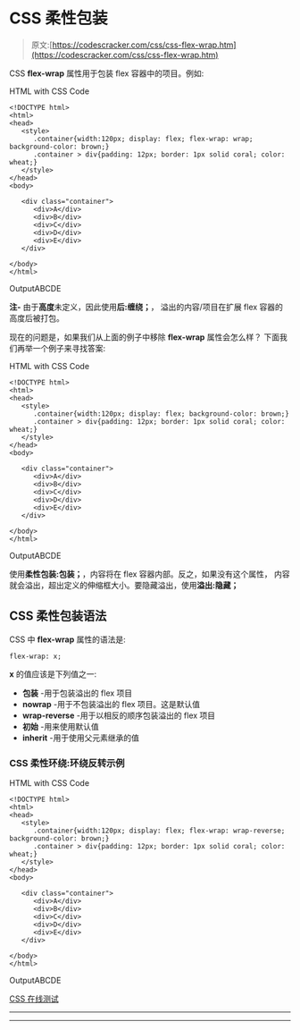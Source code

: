 # CSS 柔性包装

> 原文:[https://codescracker.com/css/css-flex-wrap.htm](https://codescracker.com/css/css-flex-wrap.htm)

CSS **flex-wrap** 属性用于包装 flex 容器中的项目。例如:

HTML with CSS Code

```
<!DOCTYPE html>
<html>
<head>
   <style>
      .container{width:120px; display: flex; flex-wrap: wrap; background-color: brown;}
      .container > div{padding: 12px; border: 1px solid coral; color: wheat;}
   </style>
</head>
<body>

   <div class="container">
      <div>A</div>
      <div>B</div>
      <div>C</div>
      <div>D</div>
      <div>E</div>
   </div>

</body>
</html>
```

OutputABCDE

**注-** 由于**高度**未定义，因此使用**后:缠绕；**， 溢出的内容/项目在扩展 flex 容器的高度后被打包。

现在的问题是，如果我们从上面的例子中移除 **flex-wrap** 属性会怎么样？
下面我们再举一个例子来寻找答案:

HTML with CSS Code

```
<!DOCTYPE html>
<html>
<head>
   <style>
      .container{width:120px; display: flex; background-color: brown;}
      .container > div{padding: 12px; border: 1px solid coral; color: wheat;}
   </style>
</head>
<body>

   <div class="container">
      <div>A</div>
      <div>B</div>
      <div>C</div>
      <div>D</div>
      <div>E</div>
   </div>

</body>
</html>
```

OutputABCDE

使用**柔性包装:包装；**，内容将在 flex 容器内部。反之，如果没有这个属性， 内容就会溢出，超出定义的伸缩框大小。要隐藏溢出，使用**溢出:隐藏；**

## CSS 柔性包装语法

CSS 中 **flex-wrap** 属性的语法是:

```
flex-wrap: x;
```

**x** 的值应该是下列值之一:

*   **包装** -用于包装溢出的 flex 项目
*   **nowrap** -用于不包装溢出的 flex 项目。这是默认值
*   **wrap-reverse** -用于以相反的顺序包装溢出的 flex 项目
*   **初始** -用来使用默认值
*   **inherit** -用于使用父元素继承的值

### CSS 柔性环绕:环绕反转示例

HTML with CSS Code

```
<!DOCTYPE html>
<html>
<head>
   <style>
      .container{width:120px; display: flex; flex-wrap: wrap-reverse; background-color: brown;}
      .container > div{padding: 12px; border: 1px solid coral; color: wheat;}
   </style>
</head>
<body>

   <div class="container">
      <div>A</div>
      <div>B</div>
      <div>C</div>
      <div>D</div>
      <div>E</div>
   </div>

</body>
</html>
```

OutputABCDE

[CSS 在线测试](/exam/showtest.php?subid=5)

* * *

* * *